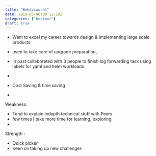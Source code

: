 ```yaml
---
title: "Behavioural"
date: 2019-05-06T09:11:19Z
categories: ["beviour"]
draft: true
---
```



* Want to excel my career towards design & implementing large scale products





* used to take care of upgrade preparation, 

* In past collaborated with 3 people to finish log forwarding task using labels for yaml and helm workloads
* 



* Cost Saving & time saving 
* 


Weakness:
* Tend to explain indepth technical stuff with Peers 
* few times I take more time for learning, exploring
* 

Strength : 
* Quick picker
* Keen on taking up new challenges